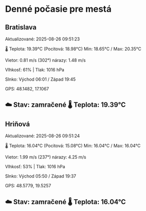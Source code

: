 ﻿# Denné počasie pre mestá

## Bratislava
Aktualizované: 2025-08-26 09:51:23

🌡️ Teplota: 19.39°C 
(Pocitová: 18.98°C)
Min: 18.65°C / Max: 20.35°C

Vietor: 0.81 m/s    (302°) 
nárazy: 1.48 m/s

Vlhkosť: 61% | Tlak: 1016 hPa

Slnko: Východ 06:01 / Západ 19:45

GPS: 48.1482, 17.1067

☁️ Stav: zamračené        🌡️ Teplota: 19.39°C
---

## Hriňová
Aktualizované: 2025-08-26 09:51:24

🌡️ Teplota: 16.04°C 
(Pocitová: 15.08°C)
Min: 16.04°C / Max: 16.04°C

Vietor: 1.99 m/s (237°)
nárazy: 4.25 m/s

Vlhkosť: 53% | Tlak: 1016 hPa

Slnko: Východ 05:50 / Západ 19:37

GPS: 48.5779, 19.5257

☁️ Stav: zamračené        🌡️ Teplota: 16.04°C
---
